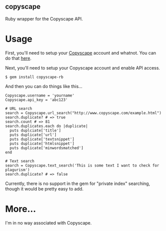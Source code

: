 copyscape
---------

Ruby wrapper for the Copyscape API.


Usage
=====

First, you'll need to setup your [Copyscape](http://www.copyscape.com/) account and whatnot.  You can do
that [here](http://www.copyscape.com/signup.php?pro=1&o=f).

Next, you'll need to setup your Copyscape account and enable API access.

    $ gem install copyscape-rb

And then you can do things like this...

    Copyscape.username = 'yourname'
    Copyscape.api_key = 'abc123'
    
    # URL search
    search = Copyscape.url_search("http://www.copyscape.com/example.html")
    search.duplicate? # => true
    search.count # => 81
    search.duplicates.each do |duplicate|
      puts duplciate['title']
      puts duplicate['url']
      puts duplicate['textsnippet']
      puts duplicate['htmlsnippet']
      puts duplicate['minwordsmatched']
    end
    
    # Text search
    search = Copyscape.text_search('This is some text I want to check for plagurism')
    search.duplicate? # => false
    
    
Currently, there is no support in the gem for "private index" searching, though
it would be pretty easy to add.

    
More...
=======

I'm in no way associated with Copyscape.

